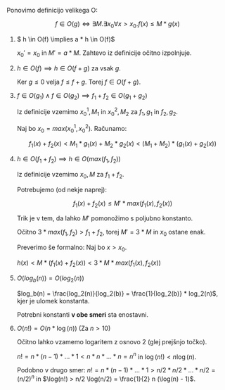 Ponovimo definicijo velikega O:

$$
f \in O(g) \iff \exists M. \exists x_0 \forall x > x_0. f(x) \leq M * g(x)
$$

1. $ h \in O(f) \implies a * h \in O(f)$
    
    $x_0' = x_0$ in $M' = a * M$. Zahtevo iz definicije očitno izpolnjuje.

2. $h \in O(f) \implies h \in O(f + g)$ za vsak $g$.
    
    Ker $g \leq 0$ velja $f \leq f + g$. Torej $f \in O(f + g)$.

3. $f \in O(g_1) \land f \in O(g_2) \implies f_1 + f_2 \in O(g_1 + g_2)$


    Iz definicije vzemimo $x_0^1, M_1$ in $x_0^2, M_2$ za $f_1, g_1$ in $f_2, g_2$.

    Naj bo $x_0 = max(x_0^1, x_0^2)$. Računamo:

    $$
    f_1(x) + f_2(x) < M_1 * g_1(x) + M_2 * g_2(x) < (M_1 + M_2) * (g_1(x) + g_2(x))
    $$

4. $h \in O(f_1 + f_2) \implies h \in O(max(f_1, f_2))$

    Iz definicije vzemimo $x_0, M$ za $f_1 + f_2$.

    Potrebujemo (od nekje naprej):

    $$
    f_1(x) + f_2(x) \leq M' * max(f_1(x), f_2(x))
    $$

    Trik je v tem, da lahko $M'$ pomonožimo s poljubno konstanto.
    
    Očitno $3 * max(f_1, f_2) > f_1 + f_2$, torej $M' = 3 * M$ in $x_0$ ostane enak.

    Preverimo še formalno: Naj bo $x > x_0$.

    $h(x) < M * (f_1(x) + f_2(x)) < 3 * M * max(f_1(x), f_2(x))$

5. $O(log_b(n)) = O(log_2(n))$

    $log_b(n) = \frac{log_2(n)}{log_2(b)} = \frac{1}{log_2(b)} * log_2(n)$, kjer je ulomek konstanta.

    Potrebni konstanti **v obe smeri** sta enostavni.


6. $O(n!) = O(n * \log(n))$ (Za $n > 10$)

    Očitno lahko vzamemo logaritem z osnovo $2$ (glej prejšnjo točko).

    $n! = n * (n-1) * \ldots * 1 < n * n * \ldots * n = n^n$
    in 
    $\log (n!) < n \log(n)$.

    Podobno v drugo smer:
    $n! = n * (n-1) * \ldots * 1 > n/2 * n/2 * \ldots * n/2 = (n/2)^n$
    in $\log(n!) > n/2 \log(n/2) = \frac{1}{2} n (\log(n) - 1)$.



